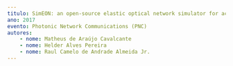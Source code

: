 ```yaml
---
titulo: SimEON: an open-source elastic optical network simulator for academic and industrial purposes
ano: 2017
evento: Photonic Network Communications (PNC)
autores:
    - nome: Matheus de Araújo Cavalcante
    - nome: Helder Alves Pereira
    - nome: Raul Camelo de Andrade Almeida Jr.
---
```

